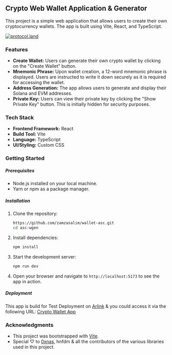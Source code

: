 ## Crypto Web Wallet Application & Generator

This project is a simple web application that allows users to create their own cryptocurrency wallets. The app is built using Vite, React, and TypeScript.

[![protocol.land](https://arweave.net/eZp8gOeR8Yl_cyH9jJToaCrt2He1PHr0pR4o-mHbEcY)](https://protocol.land/#/repository/<REPO_ID>)

### Features

- **Create Wallet:** Users can generate their own crypto wallet by clicking on the "Create Wallet" button.
- **Mnemonic Phrase:** Upon wallet creation, a 12-word mnemonic phrase is displayed. Users are instructed to write it down securely as it is required for accessing the wallet.
- **Address Generation:** The app allows users to generate and display their Solana and EVM addresses.
- **Private Key:** Users can view their private key by clicking the "Show Private Key" button. This is initially hidden for security purposes.

### Tech Stack

- **Frontend Framework:** React
- **Build Tool:** Vite
- **Language:** TypeScript
- **UI/Styling:** Custom CSS

### Getting Started

##### Prerequisites

- Node.js installed on your local machine.
- Yarn or npm as a package manager.

##### Installation

1. Clone the repository:
    ```bash
    https://github.com/zamzasalim/wallet-asc.git
    cd asc-wgen
    ```

2. Install dependencies:
    ```bash
    npm install
    ```

3. Start the development server:
    ```bash
    npm run dev
    ```

4. Open your browser and navigate to `http://localhost:5173` to see the app in action.

##### Deployment

This app is build for Test Deployment on [Arlink](https://arlink.arweave.net) & you could access it via the following URL: [Crypto Wallet App](https://webwallet-chi.vercel.app/)

### Acknowledgments

- This project was bootstrapped with [Vite](https://vitejs.dev/).
- Special ♡ to [0xnas](https://github.com/iamnas), hnfdm & all the contributors of the various libraries used in this project.

